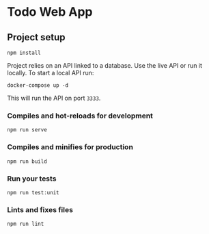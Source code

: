 # Todo Web App

## Project setup
```
npm install
```

Project relies on an API linked to a database. Use the live API or run it locally. To start a local API run: 
```
docker-compose up -d
```

This will run the API on port `3333`.

### Compiles and hot-reloads for development
```
npm run serve
```

### Compiles and minifies for production
```
npm run build
```

### Run your tests
```
npm run test:unit
```

### Lints and fixes files
```
npm run lint
```
